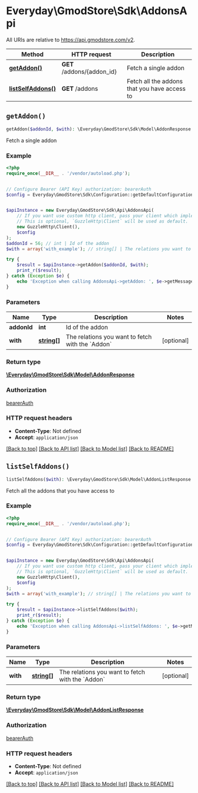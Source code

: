 # Everyday\GmodStore\Sdk\AddonsApi

All URIs are relative to https://api.gmodstore.com/v2.

Method | HTTP request | Description
------------- | ------------- | -------------
[**getAddon()**](AddonsApi.md#getAddon) | **GET** /addons/{addon_id} | Fetch a single addon
[**listSelfAddons()**](AddonsApi.md#listSelfAddons) | **GET** /addons | Fetch all the addons that you have access to


## `getAddon()`

```php
getAddon($addonId, $with): \Everyday\GmodStore\Sdk\Model\AddonResponse
```

Fetch a single addon

### Example

```php
<?php
require_once(__DIR__ . '/vendor/autoload.php');


// Configure Bearer (API Key) authorization: bearerAuth
$config = Everyday\GmodStore\Sdk\Configuration::getDefaultConfiguration()->setAccessToken('YOUR_ACCESS_TOKEN');


$apiInstance = new Everyday\GmodStore\Sdk\Api\AddonsApi(
    // If you want use custom http client, pass your client which implements `GuzzleHttp\ClientInterface`.
    // This is optional, `GuzzleHttp\Client` will be used as default.
    new GuzzleHttp\Client(),
    $config
);
$addonId = 56; // int | Id of the addon
$with = array('with_example'); // string[] | The relations you want to fetch with the `Addon`

try {
    $result = $apiInstance->getAddon($addonId, $with);
    print_r($result);
} catch (Exception $e) {
    echo 'Exception when calling AddonsApi->getAddon: ', $e->getMessage(), PHP_EOL;
}
```

### Parameters

Name | Type | Description  | Notes
------------- | ------------- | ------------- | -------------
 **addonId** | **int**| Id of the addon |
 **with** | [**string[]**](../Model/string.md)| The relations you want to fetch with the &#x60;Addon&#x60; | [optional]

### Return type

[**\Everyday\GmodStore\Sdk\Model\AddonResponse**](../Model/AddonResponse.md)

### Authorization

[bearerAuth](../../README.md#bearerAuth)

### HTTP request headers

- **Content-Type**: Not defined
- **Accept**: `application/json`

[[Back to top]](#) [[Back to API list]](../../README.md#endpoints)
[[Back to Model list]](../../README.md#models)
[[Back to README]](../../README.md)

## `listSelfAddons()`

```php
listSelfAddons($with): \Everyday\GmodStore\Sdk\Model\AddonListResponse
```

Fetch all the addons that you have access to

### Example

```php
<?php
require_once(__DIR__ . '/vendor/autoload.php');


// Configure Bearer (API Key) authorization: bearerAuth
$config = Everyday\GmodStore\Sdk\Configuration::getDefaultConfiguration()->setAccessToken('YOUR_ACCESS_TOKEN');


$apiInstance = new Everyday\GmodStore\Sdk\Api\AddonsApi(
    // If you want use custom http client, pass your client which implements `GuzzleHttp\ClientInterface`.
    // This is optional, `GuzzleHttp\Client` will be used as default.
    new GuzzleHttp\Client(),
    $config
);
$with = array('with_example'); // string[] | The relations you want to fetch with the `Addon`

try {
    $result = $apiInstance->listSelfAddons($with);
    print_r($result);
} catch (Exception $e) {
    echo 'Exception when calling AddonsApi->listSelfAddons: ', $e->getMessage(), PHP_EOL;
}
```

### Parameters

Name | Type | Description  | Notes
------------- | ------------- | ------------- | -------------
 **with** | [**string[]**](../Model/string.md)| The relations you want to fetch with the &#x60;Addon&#x60; | [optional]

### Return type

[**\Everyday\GmodStore\Sdk\Model\AddonListResponse**](../Model/AddonListResponse.md)

### Authorization

[bearerAuth](../../README.md#bearerAuth)

### HTTP request headers

- **Content-Type**: Not defined
- **Accept**: `application/json`

[[Back to top]](#) [[Back to API list]](../../README.md#endpoints)
[[Back to Model list]](../../README.md#models)
[[Back to README]](../../README.md)
